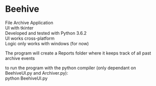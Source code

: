 # Beehive
File Archive Application  
UI with tkinter  
Developed and tested with Python 3.6.2  
UI works cross-platform  
Logic only works with windows (for now)  

The program will create a Reports folder where it keeps track of all past archive events  

to run the program with the python compiler (only dependant on BeehiveUI.py and Archiver.py):  
python BeehiveUI.py  
